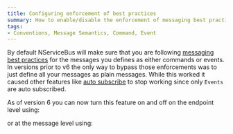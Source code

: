 ```yaml
---
title: Configuring enforcement of best practices
summary: How to enable/disable the enforcement of messaging best practices based on Events and Commands
tags: 
- Conventions, Message Semantics, Command, Event
---
```


By default NServiceBus will make sure that you are following [messaging best practices](messages-events-commands.md) for the messages you defines as either commands or events. In versions prior to v6 the only way to bypass those enforcements was to just define all your messages as plain messages. While this worked it caused other features like [auto subscribe](publish-subscribe/how-to-pub-sub.md) to stop working since only `Events` are auto subscribed.

As of version 6 you can now turn this feature on and off on the endpoint level using:

<!-- import DisableBestPracticeEnforcementPerEndpoint -->

or at the message level using:

<!-- import DisableBestPracticeEnforcementPerMessage -->


